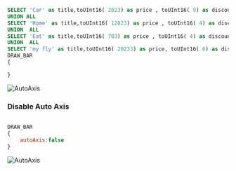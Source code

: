 ```SQL
SELECT 'Car' as title,toUInt16( 2023) as price , toUInt16( 9) as discount
UNION ALL
SELECT 'Home' as title,toUInt16( 12023) as price , toUInt16( 4) as discount
UNION  ALL
SELECT 'Eat' as title,toUInt16( 703) as price , toUInt16( 4) as discount
UNION  ALL
SELECT 'my fly' as title,toUInt16( 20233) as price, toUInt16( 6) as discount
DRAW_BAR
{

}
```

![AutoAxis](/img/draw-chart-bar.png)


### Disable Auto Axis


```JAVASCRIPT

DRAW_BAR
{
    autoAxis:false
}

```

![AutoAxis](/img/draw-chart-bar-autoAxis.png)
